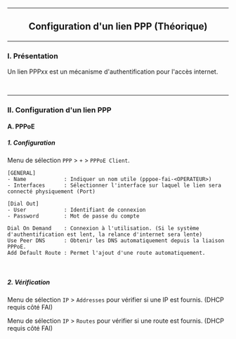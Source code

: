 ------------------------------------------------------------------------------------------------------------------------------------------------------------------------------------------------------
## <p align='center'> Configuration d'un lien PPP (Théorique) </p>

------------------------------------------------------------------------------------------------------------------------------------------------------------------------------------------------------
### I. Présentation
Un lien PPPxx est un mécanisme d'authentification pour l'accès internet.

<br />


------------------------------------------------------------------------------------------------------------------------------------------------------------------------------------------------------
### II. Configuration d'un lien PPP
#### A. PPPoE
##### 1. Configuration
Menu de sélection `PPP` > `+` > `PPPoE Client`.
```
[GENERAL]
- Name            : Indiquer un nom utile (pppoe-fai-<OPERATEUR>)
- Interfaces      : Sélectionner l'interface sur laquel le lien sera connecté physiquement (Port)

[Dial Out]
- User            : Identifiant de connexion
- Password        : Mot de passe du compte

Dial On Demand    : Connexion à l'utilisation. (Si le système d'authentification est lent, la relance d'internet sera lente)
Use Peer DNS      : Obtenir les DNS automatiquement depuis la liaison PPPoE.
Add Default Route : Permet l'ajout d'une route automatiquement.
```

<br />

##### 2. Vérification
Menu de sélection `IP` > `Addresses` pour vérifier si une IP est fournis. (DHCP requis côté FAI)

Menu de sélection `IP` > `Routes` pour vérifier si une route est fournis. (DHCP requis côté FAI)
